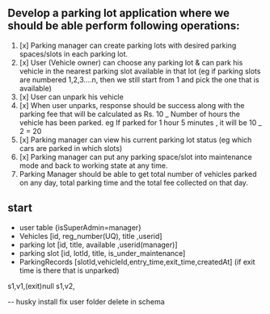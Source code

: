 ## Develop a parking lot application where we should be able perform following operations:

1. [x] Parking manager can create parking lots with desired parking spaces/slots in each parking lot.
2. [x] User (Vehicle owner) can choose any parking lot & can park his vehicle in the nearest parking slot available in that lot (eg if parking slots are numbered 1,2,3....n, then we still start from 1 and pick the one that is available)
3. [x] User can unpark his vehicle
4. [x] When user unparks, response should be success along with the parking fee that will be calculated as Rs. 10 _ Number of hours the vehicle has been parked. eg If parked for 1 hour 5 minutes , it will be 10 _ 2 = 20
5. [x] Parking manager can view his current parking lot status (eg which cars are parked in which slots)
6. [x] Parking manager can put any parking space/slot into maintenance mode and back to working state at any time.
7. Parking Manager should be able to get total number of vehicles parked on any day, total parking time and the total fee collected on that day.

## start

-   user table {isSuperAdmin=manager}
-   Vehicles [id, reg_number(UQ), title ,userid]
-   parking lot [id, title, available ,userid(manager)]
-   parking slot [id, lotId, title, is_under_maintenance]
-   ParkingRecords [slotId,vehicleId,entry_time,exit_time,createdAt] (if exit time is there that is unparked)

s1,v1,(exit)null
s1,v2,

--
husky install fix
user folder delete in schema
